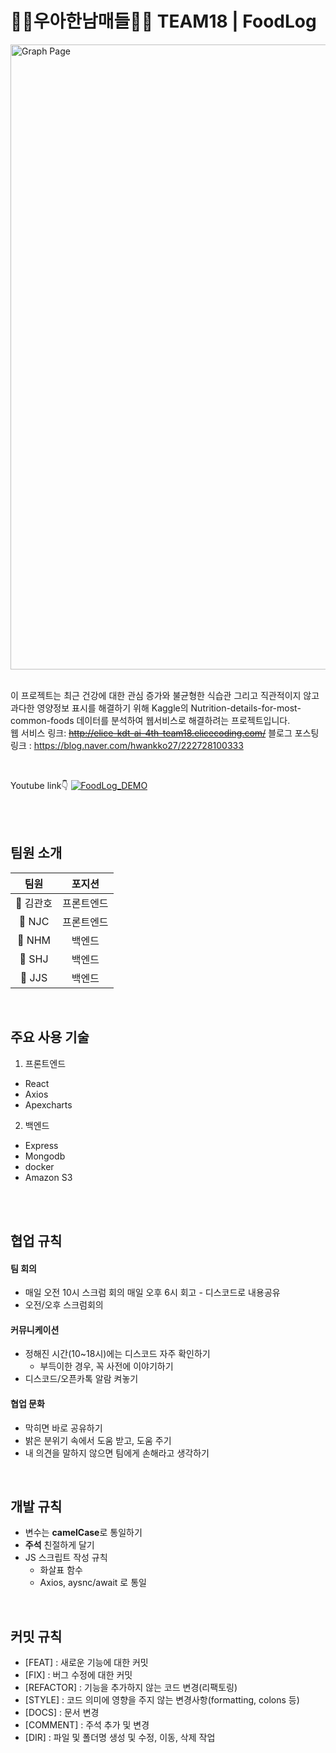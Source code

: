 # 🙋‍♂️우아한남매들🙋‍♀️ TEAM18 | FoodLog

<img width="1000" alt="Graph Page" src="https://user-images.githubusercontent.com/49335804/167678164-b8f63e66-4b03-4a8d-a88a-6581e876e554.png">

<br>
<br>

이 프로젝트는 최근 건강에 대한 관심 증가와 불균형한 식습관 그리고 직관적이지 않고 과다한 영양정보 표시를 해결하기 위해 Kaggle의 Nutrition-details-for-most-common-foods 데이터를 분석하여 웹서비스로 해결하려는 프로젝트입니다. \
웹 서비스 링크: ~~http://elice-kdt-ai-4th-team18.elicecoding.com/~~
블로그 포스팅 링크 : https://blog.naver.com/hwankko27/222728100333

<br>

Youtube link👇
[![FoodLog_DEMO](https://img.youtube.com/vi/InNCuA4n1HI/0.jpg)](https://youtu.be/InNCuA4n1HI)

<br>
<br>

## 팀원 소개

|   팀원    |   포지션   |
| :-------: | :--------: |
| 👦 김관호 | 프론트엔드 |
|  👱 NJC   | 프론트엔드 |
|  👸 NHM   |   백엔드   |
|  👧 SHJ   |   백엔드   |
|  👨 JJS   |   백엔드   |

<br>

## 주요 사용 기술

1. 프론트엔드

- React
- Axios
- Apexcharts

2. 백엔드

- Express
- Mongodb
- docker
- Amazon S3

<br />
<br />

## 협업 규칙

#### **팀 회의**

- 매일 오전 10시 스크럼 회의
  매일 오후 6시 회고 - 디스코드로 내용공유
- 오전/오후 스크럼회의

#### **커뮤니케이션**

- 정해진 시간(10~18시)에는 디스코드 자주 확인하기
  - 부득이한 경우, 꼭 사전에 이야기하기
- 디스코드/오픈카톡 알람 켜놓기

#### **협업 문화**

- 막히면 바로 공유하기
- 밝은 분위기 속에서 도움 받고, 도움 주기
- 내 의견을 말하지 않으면 팀에게 손해라고 생각하기

<br>

## 개발 규칙

- 변수는 **camelCase**로 통일하기
- **주석** 친절하게 달기
- JS 스크립트 작성 규칙
  - 화살표 함수
  - Axios, aysnc/await 로 통일

<br>

## 커밋 규칙

- [FEAT] : 새로운 기능에 대한 커밋
- [FIX] : 버그 수정에 대한 커밋
- [REFACTOR] : 기능을 추가하지 않는 코드 변경(리팩토링)
- [STYLE] : 코드 의미에 영향을 주지 않는 변경사항(formatting, colons 등)
- [DOCS] : 문서 변경
- [COMMENT] : 주석 추가 및 변경
- [DIR] : 파일 및 폴더명 생성 및 수정, 이동, 삭제 작업

<br>
<br>
